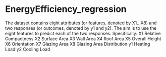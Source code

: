 # EnergyEfficiency_regression
The dataset contains eight attributes (or features, denoted by X1...X8) and two responses (or outcomes, denoted by y1 and y2). The aim is to use the eight features to predict each of the two responses.  Specifically: X1 Relative Compactness X2 Surface Area X3 Wall Area X4 Roof Area X5 Overall Height X6 Orientation X7 Glazing Area X8 Glazing Area Distribution y1 Heating Load y2 Cooling Load
